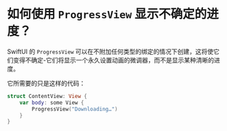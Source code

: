 如何使用 `ProgressView` 显示不确定的进度？
===

SwiftUI 的 `ProgressView` 可以在不附加任何类型的绑定的情况下创建，这将使它们变得不确定-它们将显示一个永久设置动画的微调器，而不是显示某种清晰的进度。

它所需要的只是这样的代码：

```swift
struct ContentView: View {
    var body: some View {
        ProgressView("Downloading…")
    }
}
```